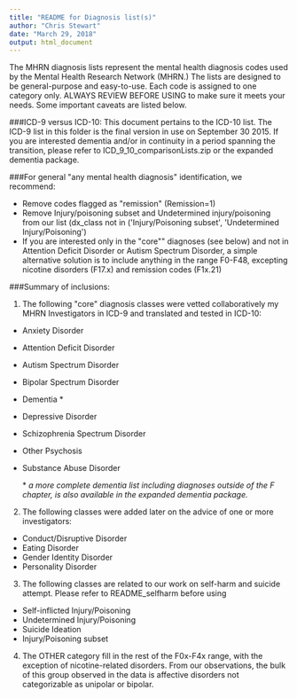 ```yaml
---
title: "README for Diagnosis list(s)"
author: "Chris Stewart"
date: "March 29, 2018"
output: html_document
---
```


The MHRN diagnosis lists represent the mental health diagnosis codes used by the Mental Health Research Network (MHRN.)  The lists are designed to be general-purpose and easy-to-use. Each code is assigned to one category only.  ALWAYS REVIEW BEFORE USING to make sure it meets your needs.  Some important caveats are listed below.

###ICD-9 versus ICD-10:
This document pertains to the ICD-10 list.  The ICD-9 list in this folder is the final version in use on September 30 2015.  If you are interested dementia and/or in continuity in a period spanning the transition, please refer to ICD_9_10_comparisonLists.zip or the expanded dementia package. 

###For general "any mental health diagnosis" identification, we recommend:
* Remove codes flagged as "remission" (Remission=1)
* Remove Injury/poisoning subset and Undetermined injury/poisoning from our list (dx_class not in ('Injury/Poisoning subset', 'Undetermined Injury/Poisoning')
* If you are interested only in the "core"" diagnoses (see below) and not in Attention Deficit Disorder or Autism Spectrum Disorder, a simple alternative solution is to include anything in the range F0-F48, excepting nicotine disorders (F17.x) and remission codes (F1x.21)

 
###Summary of inclusions:
1.  The following "core" diagnosis classes were vetted collaboratively my MHRN Investigators in ICD-9 and translated and tested in ICD-10:
* Anxiety Disorder 
* Attention Deficit Disorder
* Autism Spectrum Disorder
* Bipolar Spectrum Disorder
* Dementia \*
* Depressive Disorder 
* Schizophrenia Spectrum Disorder
* Other Psychosis
* Substance Abuse Disorder

  \* *a more complete dementia list including diagnoses outside of the F chapter, is also available in the expanded dementia package.*

2.  The following classes were added later on the advice of one or more investigators:                                   
* Conduct/Disruptive Disorder          
* Eating Disorder
* Gender Identity Disorder
* Personality Disorder

3.  The following classes are related to our work on self-harm and suicide attempt.  Please refer to README_selfharm before using 
* Self-inflicted Injury/Poisoning 
* Undetermined Injury/Poisoning   
* Suicide Ideation                       
* Injury/Poisoning subset 

4.  The OTHER category fill in the rest of the F0x-F4x range, with the exception of nicotine-related disorders.  From our observations, the bulk of this group observed in the data is affective disorders not categorizable as unipolar or bipolar.



